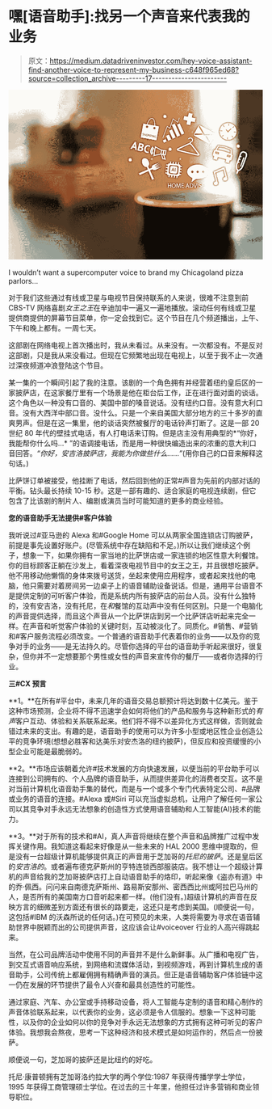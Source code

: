 # 嘿[语音助手]:找另一个声音来代表我的业务

> 原文：<https://medium.datadriveninvestor.com/hey-voice-assistant-find-another-voice-to-represent-my-business-c648f965ed68?source=collection_archive---------17----------------------->

![](img/764ba8edf4ba3e909af845e4e57a90b0.png)

I wouldn’t want a supercomputer voice to brand my Chicagoland pizza parlors…

对于我们这些通过有线或卫星与电视节目保持联系的人来说，很难不注意到前 CBS-TV 网络喜剧*女王之王*在辛迪加中一遍又一遍地播放。滚动任何有线或卫星提供商提供的屏幕节目菜单，你一定会找到它。这个节目在几个频道播出，上午、下午和晚上都有。一周七天。

这部剧在网络电视上首次播出时，我从未看过。从来没有。一次都没有。不是反对这部剧，只是我从来没看过。但现在它频繁地出现在电视上，以至于我不止一次通过深夜频道冲浪登陆这个节目。

某一集的一个瞬间引起了我的注意。该剧的一个角色拥有并经营着纽约皇后区的一家披萨店，在这家餐厅里有一个场景是他在柜台后工作，正在进行面对面的谈话。这个角色以一种没有口音的、美国中部的嗓音说话。没有纽约口音。没有意大利口音。没有大西洋中部口音。没什么。只是一个来自美国大部分地方的三十多岁的直爽男声。但是在这一集里，他的谈话突然被餐厅的电话铃声打断了。这是一部 20 世纪 80 年代的壁挂式电话，有人打电话来订购。但是店主没有用典型的*“你好，我能帮你什么吗…* ”的语调接电话，而是用一种很快编造出来的浓重的意大利口音回答。*“你好，安吉洛披萨店，我能为你做些什么……”*(用你自己的口音来解释这句话。)

比萨饼订单被接受，他挂断了电话，然后回到他的正常#声音为先前的内部对话的平衡。钻头最长持续 10-15 秒。这是一部有趣的、适合家庭的电视连续剧，但它包含了比该剧的制片人、编剧或演员当时可能知道的更多的商业经验。

**您的语音助手无法提供#客户体验**

我听说过#亚马逊的 Alexa 和#Google Home 可以从两家全国连锁店订购披萨，前提是事先设置好账户。(尽管系统中存在缺陷和不足。)所以让我们继续这个例子，想象一下，如果你拥有一家当地的比萨饼店或一家连锁的地区性意大利餐馆。你的目标顾客正躺在沙发上，看着深夜电视节目中的女王之王，并且很想吃披萨。他不用移动他懒惰的身体来拨号送货，坐起来使用应用程序，或者起来找他的电脑，他只需要对着房间另一边桌子上的语音辅助设备说话。但是，通用平台语音不是提供定制的可听客户体验，而是系统内所有披萨店的前台人员。没有什么独特的，没有安吉洛，没有托尼，在*和*餐馆的互动声中没有任何区别。只是一个电脑化的声音提供选择，而且这个声音从一个比萨饼店到另一个比萨饼店听起来完全一样。在声音和听觉客户体验的关键时刻，互动被淡化了。同质化。#销售、#营销和#客户服务流程必须改变。一个普通的语音助手代表着你的业务——以及你的竞争对手的业务——是无法持久的。尽管你选择的平台的语音助手听起来很好，很复杂，但你并不一定想要那个男性或女性的声音来宣传你的餐厅——或者你选择的行业。

**三#CX 预言**

**1。**在所有#平台中，未来几年的语音交易总额预计将达到数十亿美元。鉴于这种市场预测，企业将不得不迅速学会如何将他们的产品和服务与这种新形式的*有声*客户互动、体验和关系联系起来。他们将不得不以差异化方式这样做，否则就会错过未来的支出。有趣的是，语音助手的使用可以为许多小型或地区性企业创造公平的竞争环境(想想必胜客和达美乐对安杰洛的纽约披萨)，但反应和投资缓慢的小型企业可能是最脆弱的。

**2。**市场应该朝着允许#技术发展的方向快速发展，以便当前的平台助手可以连接到公司拥有的、个人品牌的语音助手，从而提供差异化的消费者交互。这不是对当前计算机化语音助手集的替代，而是与一个或多个专门代表特定公司、#品牌或业务的语音的连接。#Alexa 或#Siri 可以充当虚拟总机，让用户了解任何一家公司以其竞争对手永远无法想象的创造性方式使用语音辅助和人工智能(AI)技术的能力。

**3。**对于所有的技术和#AI，真人声音将继续在整个声音和品牌推广过程中发挥关键作用。我知道这看起来好像是从一些未来的 HAL 2000 思维中提取的，但是没有一台超级计算机能够提供真正的声音用于芝加哥的*托尼的披萨*。还是皇后区的*安吉洛的*。或者遍布德克萨斯州的亨特连锁西部服装店。我不想让一个超级计算机的声音给我的芝加哥披萨店打上自动语音助手的烙印，听起来像《盗亦有道》中的乔·佩西。问问来自南德克萨斯州、路易斯安那州、密西西比州或阿拉巴马州的人，是否所有的美国南方口音听起来都一样。(他们没有。)超级计算机的声音在反映方言的细微差别方面还有很长的路要走，这还只是考虑到美国。(顺便说一句，这包括#IBM 的沃森所说的任何话。)在可预见的未来，人类将需要为寻求在语音辅助世界中脱颖而出的公司提供声音，这应该会让#voiceover 行业的人高兴得跳起来。

当然，在公司品牌活动中使用不同的声音并不是什么新鲜事。从广播和电视广告，到交互式语音响应系统，到网络和流媒体活动，到视频游戏，再到计算机生成的语音助手，公司传统上都雇佣拥有精确声音的演员。但正是语音辅助客户体验链中这一仍在发展的环节提供了最令人兴奋和最具创造性的可能性。

通过家庭、汽车、办公室或手持移动设备，将人工智能与定制的语音和精心制作的声音体验联系起来，以代表你的业务，这必须是令人信服的。想象一下这种可能性，以及你的企业如何以你的竞争对手永远无法想象的方式拥有这种可听见的客户体验。我想我会熬夜，思考一下这种经济和技术模式是如何运作的，然后点一份披萨。

顺便说一句，芝加哥的披萨还是比纽约的好吃。

托尼·康普顿拥有芝加哥洛约拉大学的两个学位:1987 年获得传播学学士学位，1995 年获得工商管理硕士学位。在过去的三十年里，他担任过许多营销和商业领导职位。